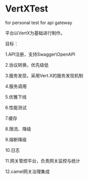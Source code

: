 # VertXTest

for personal test for api gateway

平台以VertX为基础进行制作。

目标：

  1.API注册，支持Swagger\OpenAPI
  
  2.协议转换，优先级低
  
  3.服务发现，采用Vert.X的服务发现机制
  
  4.服务调用
  
  5.优雅下线
  
  6.性能测试
  
  7.缓存
  
  8.限流、降级
  
  9.熔断降级
  
  10.日志
  
  11.网关管控平台，负责网关监控与统计
  
  12.camel网关治理集成
 
 